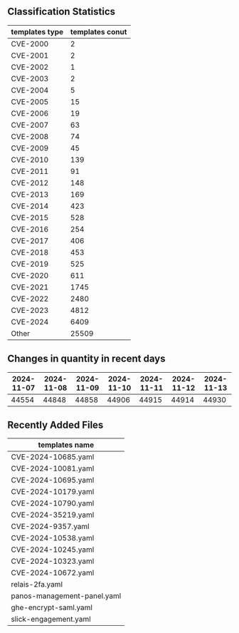 ## Classification Statistics
| templates type | templates conut | 
| --- | --- |
| CVE-2000 | 2 |
| CVE-2001 | 2 |
| CVE-2002 | 1 |
| CVE-2003 | 2 |
| CVE-2004 | 5 |
| CVE-2005 | 15 |
| CVE-2006 | 19 |
| CVE-2007 | 63 |
| CVE-2008 | 74 |
| CVE-2009 | 45 |
| CVE-2010 | 139 |
| CVE-2011 | 91 |
| CVE-2012 | 148 |
| CVE-2013 | 169 |
| CVE-2014 | 423 |
| CVE-2015 | 528 |
| CVE-2016 | 254 |
| CVE-2017 | 406 |
| CVE-2018 | 453 |
| CVE-2019 | 525 |
| CVE-2020 | 611 |
| CVE-2021 | 1745 |
| CVE-2022 | 2480 |
| CVE-2023 | 4812 |
| CVE-2024 | 6409 |
| Other | 25509 |
## Changes in quantity in recent days
|2024-11-07 | 2024-11-08 | 2024-11-09 | 2024-11-10 | 2024-11-11 | 2024-11-12 | 2024-11-13|
|--- | ------ | ------ | ------ | ------ | ------ | ---|
|44554 | 44848 | 44858 | 44906 | 44915 | 44914 | 44930|
## Recently Added Files
| templates name | 
| --- |
| CVE-2024-10685.yaml |
| CVE-2024-10081.yaml |
| CVE-2024-10695.yaml |
| CVE-2024-10179.yaml |
| CVE-2024-10790.yaml |
| CVE-2024-35219.yaml |
| CVE-2024-9357.yaml |
| CVE-2024-10538.yaml |
| CVE-2024-10245.yaml |
| CVE-2024-10323.yaml |
| CVE-2024-10672.yaml |
| relais-2fa.yaml |
| panos-management-panel.yaml |
| ghe-encrypt-saml.yaml |
| slick-engagement.yaml |
